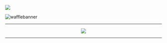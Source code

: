 ![](https://komarev.com/ghpvc/?username=soapiestwaffles&color=blueviolet)

![wafflebanner](https://user-images.githubusercontent.com/68536094/146288604-b4b378ce-4cde-494c-b81a-5f6d3377c66d.jpg)

---

<p align="center">
  <img src="http://github-readme-streak-stats.herokuapp.com?user=soapiestwaffles&theme=tokyonight&hide_border=true&date_format=M%20j%5B%2C%20Y%5D">
</p>

---

<!--
**soapiestwaffles/soapiestwaffles** is a ✨ _special_ ✨ repository because its `README.md` (this file) appears on your GitHub profile.

Here are some ideas to get you started:

- 🔭 I’m currently working on ...
- 🌱 I’m currently learning ...
- 👯 I’m looking to collaborate on ...
- 🤔 I’m looking for help with ...
- 💬 Ask me about ...
- 📫 How to reach me: ...
- 😄 Pronouns: ...
- ⚡ Fun fact: ...
-->
